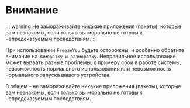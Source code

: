 # Внимание

::: warning
Не замораживайте никакие приложения (пакеты), которые вам незнакомы, если только вы морально не готовы к непредсказуемым последствиям.
:::

При использовании `FreezeYou` будьте осторожны, и особенно обратите внимание на `Заморозку и разморозку`. Неправильное использование может вызвать разные проблемы, к примеру сбои в работе системы, невозможность нормального использования или невозможность нормального запуска вашего устройства.

В общем - не замораживайте никакие приложения (пакеты), которые вам незнакомы, если только вы морально не готовы к непредсказуемым последствиям.

